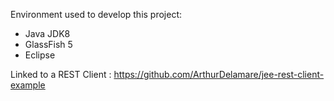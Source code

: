 Environment used to develop this project:
- Java JDK8
- GlassFish 5
- Eclipse

Linked to a REST Client : https://github.com/ArthurDelamare/jee-rest-client-example
